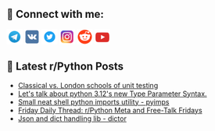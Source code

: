 ## 🔎 Connect with me:
[<img src="https://github.com/bullbesh/bullbesh/blob/main/images/Telegram.png" width="32" height="32" />](https://t.me/bullbesh)
[<img src="https://github.com/bullbesh/bullbesh/blob/main/images/VK.png" width="32" height="32" />](https://vk.com/bullbesh)
[<img src="https://github.com/bullbesh/bullbesh/blob/main/images/Twitter.png" width="32" height="32" />](https://twitter.com/bullbesh1)
[<img src="https://github.com/bullbesh/bullbesh/blob/main/images/Instagram.png" width="32" height="32" />](https://www.instagram.com/bullbesh)
[<img src="https://github.com/bullbesh/bullbesh/blob/main/images/Reddit.png" width="32" height="32" />](https://www.reddit.com/user/bullbesh)
[<img src="https://github.com/bullbesh/bullbesh/blob/main/images/YouTube.png" width="32" height="32" />](https://www.youtube.com/channel/UCtfjRs6uzgq5mfm8S06WTcg)

## 📕 Latest r/Python Posts
<!-- BLOG-POST-LIST:START -->
- [Classical vs. London schools of unit testing](https://www.reddit.com/r/Python/comments/1abg3vf/classical_vs_london_schools_of_unit_testing/)
- [Let&#39;s talk about python 3.12&#39;s new Type Parameter Syntax.](https://www.reddit.com/r/Python/comments/1abeh3u/lets_talk_about_python_312s_new_type_parameter/)
- [Small neat shell python imports utility - pyimps](https://www.reddit.com/r/Python/comments/1abacsy/small_neat_shell_python_imports_utility_pyimps/)
- [Friday Daily Thread: r/Python Meta and Free-Talk Fridays](https://www.reddit.com/r/Python/comments/19fnsfg/friday_daily_thread_rpython_meta_and_freetalk/)
- [Json and dict handling lib - dictor](https://www.reddit.com/r/Python/comments/19fnb39/json_and_dict_handling_lib_dictor/)
<!-- BLOG-POST-LIST:END -->
